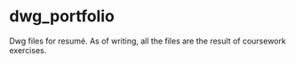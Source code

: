 # dwg_portfolio
Dwg files for resumé. As of writing, all the files are the result of coursework exercises.
